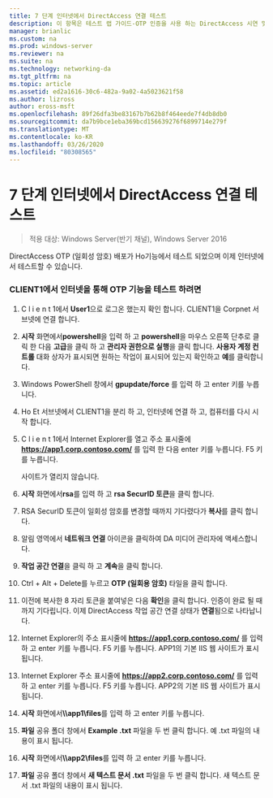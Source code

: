 ```yaml
---
title: 7 단계 인터넷에서 DirectAccess 연결 테스트
description: 이 항목은 테스트 랩 가이드-OTP 인증을 사용 하는 DirectAccess 시연 및 Windows Server 2016에 대 한 RSA SecurID의 일부입니다.
manager: brianlic
ms.custom: na
ms.prod: windows-server
ms.reviewer: na
ms.suite: na
ms.technology: networking-da
ms.tgt_pltfrm: na
ms.topic: article
ms.assetid: ed2a1616-30c6-482a-9a02-4a5023621f58
ms.author: lizross
author: eross-msft
ms.openlocfilehash: 89f26dfa3be83167b7b62b8f464eede7f4db8db0
ms.sourcegitcommit: da7b9bce1eba369bcd156639276f6899714e279f
ms.translationtype: MT
ms.contentlocale: ko-KR
ms.lasthandoff: 03/26/2020
ms.locfileid: "80308565"
---
```

# <a name="step-7-test-directaccess-connectivity-from-the-internet"></a>7 단계 인터넷에서 DirectAccess 연결 테스트

>적용 대상: Windows Server(반기 채널), Windows Server 2016

DirectAccess OTP (일회성 암호) 배포가 Ho기능에서 테스트 되었으며 이제 인터넷에서 테스트할 수 있습니다.  
  
### <a name="to-test-otp-functionality-from-the-internet-on-client1"></a>CLIENT1에서 인터넷을 통해 OTP 기능을 테스트 하려면  
  
1. C l i e n t 1에서 **User1**으로 로그온 했는지 확인 합니다. CLIENT1을 Corpnet 서브넷에 연결 합니다.  
  
2. **시작** 화면에서**powershell**을 입력 하 고 **powershell**을 마우스 오른쪽 단추로 클릭 한 다음 **고급**을 클릭 하 고 **관리자 권한으로 실행**을 클릭 합니다. **사용자 계정 컨트롤** 대화 상자가 표시되면 원하는 작업이 표시되어 있는지 확인하고 **예**를 클릭합니다.  
  
3. Windows PowerShell 창에서 **gpupdate/force** 를 입력 하 고 enter 키를 누릅니다.  
  
4. Ho Et 서브넷에서 CLIENT1을 분리 하 고, 인터넷에 연결 하 고, 컴퓨터를 다시 시작 합니다.  
  
5. C l i e n t 1에서 Internet Explorer를 열고 주소 표시줄에 **https://app1.corp.contoso.com/** 를 입력 한 다음 enter 키를 누릅니다. F5 키를 누릅니다.  
  
   사이트가 열리지 않습니다.  
  
6. **시작** 화면에서**rsa**를 입력 하 고 **rsa SecurID 토큰**을 클릭 합니다.  
  
7. RSA SecurID 토큰이 일회성 암호를 변경할 때까지 기다렸다가 **복사**를 클릭 합니다.  
  
8. 알림 영역에서 **네트워크 연결** 아이콘을 클릭하여 DA 미디어 관리자에 액세스합니다.  
  
9. **작업 공간 연결**을 클릭 하 고 **계속**을 클릭 합니다.  
  
10. Ctrl + Alt + Delete를 누르고 **OTP (일회용 암호)** 타일을 클릭 합니다.  
  
11. 이전에 복사한 8 자리 토큰을 붙여넣은 다음 **확인**을 클릭 합니다. 인증이 완료 될 때까지 기다립니다. 이제 DirectAccess 작업 공간 연결 상태가 **연결**됨으로 나타납니다.  
  
12. Internet Explorer의 주소 표시줄에 **https://app1.corp.contoso.com/** 를 입력 하 고 enter 키를 누릅니다. F5 키를 누릅니다. APP1의 기본 IIS 웹 사이트가 표시됩니다.  
  
13. Internet Explorer 주소 표시줄에 **https://app2.corp.contoso.com/** 를 입력 하 고 enter 키를 누릅니다. F5 키를 누릅니다. APP2의 기본 IIS 웹 사이트가 표시 됩니다.  
  
14. **시작** 화면에서<strong>\\\app1\files</strong>를 입력 하 고 enter 키를 누릅니다.  
  
15. **파일** 공유 폴더 창에서 **Example .txt** 파일을 두 번 클릭 합니다. 예 .txt 파일의 내용이 표시 됩니다.  
  
16. **시작** 화면에서<strong>\\\app2\files</strong>를 입력 하 고 enter 키를 누릅니다.  
  
17. **파일** 공유 폴더 창에서 **새 텍스트 문서 .txt** 파일을 두 번 클릭 합니다. 새 텍스트 문서 .txt 파일의 내용이 표시 됩니다.  
  


